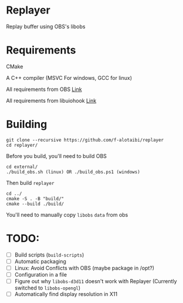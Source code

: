# Replayer

Replay buffer using OBS's libobs

# Requirements

CMake

A C++ compiler (MSVC For windows, GCC for linux)

All requirements from OBS [Link](https://github.com/obsproject/obs-studio/wiki/Building-OBS-Studio)

All requirements from libuiohook [Link](https://github.com/kwhat/libuiohook)

# Building

```
git clone --recursive https://github.com/f-alotaibi/replayer
cd replayer/
```

Before you build, you'll need to build OBS

```
cd external/
./build_obs.sh (linux) OR ./build_obs.ps1 (windows)
```

Then build `replayer`

```
cd ../
cmake -S . -B "build/"
cmake --build ./build/
```

You'll need to manually copy `libobs` `data` from obs

# TODO:

- [ ] Build scripts (`build-scripts`)
- [ ] Automatic packaging
- [ ] Linux: Avoid Conflicts with OBS (maybe package in /opt?)
- [ ] Configuration in a file
- [ ] Figure out why `libobs-d3d11` doesn't work with Replayer (Currently switched to `libobs-opengl`)
- [ ] Automatically find display resolution in X11
